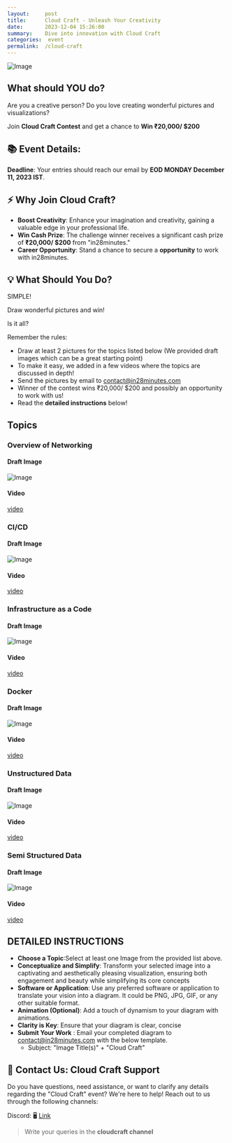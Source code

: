 ```yaml
---
layout:     post
title:      Cloud Craft - Unleash Your Creativity
date:       2023-12-04 15:26:00
summary:    Dive into innovation with Cloud Craft
categories:  event
permalink:  /cloud-craft
---
```


![Image](/images/cloudcraft/title_image_three.png "Cloud Craft")

## What should YOU do?

Are you a creative person? Do you love creating wonderful pictures and visualizations?

Join **Cloud Craft Contest** and get a chance to **Win ₹20,000/ $200**

## 📚 Event Details:

**Deadline**: Your entries should reach our email by **EOD MONDAY December 11, 2023 IST**.

## ⚡ Why Join Cloud Craft?

- **Boost Creativity**: Enhance your imagination and creativity, gaining a valuable edge in your professional life.
- **Win Cash Prize**: The challenge winner receives a significant cash prize of **₹20,000/ $200** from "in28minutes."
- **Career Opportunity**: Stand a chance to secure a **opportunity** to work with in28minutes.

## 💡 What Should You Do?

SIMPLE!

Draw wonderful pictures and win!

Is it all?

Remember the rules:
- Draw at least 2 pictures for the topics listed below (We provided draft images which can be a great starting point)
- To make it easy, we added in a few videos where the topics are discussed in depth!
- Send the pictures by email to contact@in28minutes.com
- Winner of the contest wins ₹20,000/ $200 and possibly an opportunity to work with us!
- Read the **detailed instructions** below!


## Topics

### Overview of Networking

#### Draft Image

![Image](/images/cloudcraft/networking.png "Cloud Craft")

#### Video 

[video](https://www.youtube.com/watch?v=nBwDFt1LHCg)


### CI/CD 

#### Draft Image

![Image](/images/cloudcraft/devops_cicd.png "Cloud Craft")

#### Video 

[video](https://www.youtube.com/watch?v=rM76t6ksPrQ)
    
### Infrastructure as a Code 

#### Draft Image

![Image](/images/cloudcraft/IAC.png "Cloud Craft")

#### Video 

[video](https://www.youtube.com/watch?v=rM76t6ksPrQ)
    
### Docker

#### Draft Image

![Image](/images/cloudcraft/docker.png "Cloud Craft")

#### Video 
[video](https://www.youtube.com/watch?v=6FqrZ6qq2Q4&list=PLBBog2r6uMCQgjZrb1auB1VdMrS-YqYzz&index=4)
    

### Unstructured Data 

#### Draft Image

![Image](/images/cloudcraft/unstructured_data.png "Cloud Craft")

#### Video 

[video](https://www.youtube.com/watch?v=3cWS58Odzro&list=PLBBog2r6uMCQgjZrb1auB1VdMrS-YqYzz&index=8)
    

### Semi Structured Data

#### Draft Image

![Image](/images/cloudcraft/semi_structured_data.png "Cloud Craft")

#### Video 

[video](https://www.youtube.com/watch?v=h-qM4J2ueHQ&list=PLBBog2r6uMCQgjZrb1auB1VdMrS-YqYzz&index=11)

## DETAILED INSTRUCTIONS

- **Choose a Topic**:Select at least one Image from the provided list above.
- **Conceptualize and Simplify**: Transform your selected image into a captivating and aesthetically pleasing visualization, ensuring both engagement and beauty while simplifying its core concepts
- **Software or Application**: Use any preferred software or application to translate your vision into a diagram. It could be PNG, JPG, GIF, or any other suitable format.
- **Animation (Optional)**: Add a touch of dynamism to your diagram with animations.
- **Clarity is Key**: Ensure that your diagram is clear, concise
- **Submit Your Work** : Email your completed diagram to contact@in28minutes.com with the below template.
    - Subject: "Image Title(s)" + "Cloud Craft"
    

## 🤙 Contact Us: Cloud Craft Support

Do you have questions, need assistance, or want to clarify any details regarding the "Cloud Craft" event? We're here to help! Reach out to us through the following channels:

Discord: 🖥️ [Link](https://discord.gg/RYgndfaB4H) 

> Write your queries in the **cloudcraft channel**
